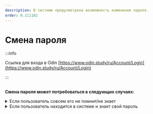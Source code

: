 ```yaml
---
description: В системе предусмотрена возможность изменения пароля.
order: 0.111102
---
```


# Смена пароля

:::info

Ссылка для входа в  Odin [https://www.odin.study/ru/Account/Login](https://www.odin.study/ru/Account/Login)

:::

\
**Смена пароля может потребоваться в следующих случаях:**

<details>

<summary>Если пользователь совсем его не помнит/не знает</summary>

Зайдите на [страницу авторизации Один](https://odin.study/ru/Account/Login/) и нажмите "Забыли пароль".​

![](<.gitbook/assets/image (82).png>)​

Введите email, с которым зарегистрированы в программе, отметьте галочку "Я не робот" и нажмите "Отправить".​

![](<.gitbook/assets/image (34).png>)



Войдите в указанную  почту, найдите письмо от нас (адрес отправителя noreply@odin.study) и нажмите ссылку.​

​![](<.gitbook/assets/image (26).png>)

Придумайте свой пароль и повторите его. Отметьте галочку и нажмите кнопку "Восстановить".​

![](<.gitbook/assets/image (59).png>)​

Появится сообщение "Пароль успешно восстановлен". После такого сообщения введите свои email и пароль. Нажмите кнопку "Войти".​

![](<.gitbook/assets/image (83).png>)​

Вы снова в системе Odin!​

![](<.gitbook/assets/image (84).png>)​​

</details>

<details>

<summary>Если пользователь находится в системе и знает свой пароль</summary>

Если пользователь находится в системе и знает свой пароль, то он может его поменять. Для этого необходимо перейти на страницу своего профиля и в меню выбрать кнопку Изменить пароль.

![](<.gitbook/assets/image (85).png>)

В открывшемся окне необходимо ввести текущий пароль, новый пароль, продублировать новый пароль, а далее нажать на кнопку "Сохранить" в правом нижнем углу страницы.

![](<.gitbook/assets/image (13) (1).png>)



</details>